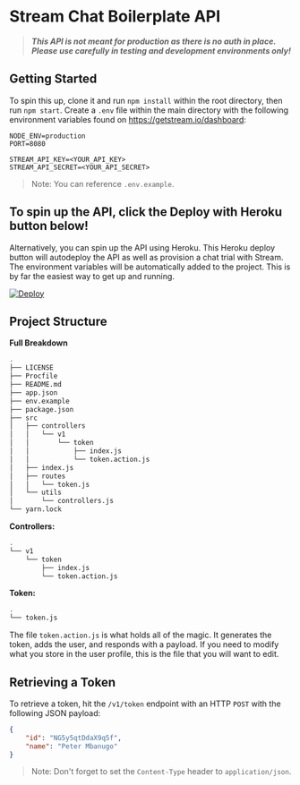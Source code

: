# Stream Chat Boilerplate API

> **_This API is not meant for production as there is no auth in place. Please use carefully in testing and development environments only!_**

## Getting Started

To spin this up, clone it and run `npm install` within the root directory, then run `npm start`. Create a `.env` file within the main directory with the following environment variables found on https://getstream.io/dashboard:

```
NODE_ENV=production
PORT=8080

STREAM_API_KEY=<YOUR_API_KEY>
STREAM_API_SECRET=<YOUR_API_SECRET>
```

> Note: You can reference `.env.example`.

## To spin up the API, click the Deploy with Heroku button below!

Alternatively, you can spin up the API using Heroku. This Heroku deploy button will autodeploy the API as well as provision a chat trial with Stream. The environment variables will be automatically added to the project. This is by far the easiest way to get up and running.

<a href="https://heroku.com/deploy?template=https://github.com/nparsons08/stream-chat-boilerplate-api" target="_blank">
  <img src="https://www.herokucdn.com/deploy/button.svg" alt="Deploy">
</a>

## Project Structure

**Full Breakdown**

```sh
.
├── LICENSE
├── Procfile
├── README.md
├── app.json
├── env.example
├── package.json
├── src
│   ├── controllers
│   │   └── v1
│   │       └── token
│   │           ├── index.js
│   │           └── token.action.js
│   ├── index.js
│   ├── routes
│   │   └── token.js
│   └── utils
│       └── controllers.js
└── yarn.lock
```

**Controllers:**

```sh
.
└── v1
    └── token
        ├── index.js
        └── token.action.js
```

**Token:**

```sh
.
└── token.js
```

The file `token.action.js` is what holds all of the magic. It generates the token, adds the user, and responds with a payload. If you need to modify what you store in the user profile, this is the file that you will want to edit.

## Retrieving a Token

To retrieve a token, hit the `/v1/token` endpoint with an HTTP `POST` with the following JSON payload:

```json
{
	"id": "NG5y5qtDdaX9q5f",
	"name": "Peter Mbanugo"
}
```

> Note: Don't forget to set the `Content-Type` header to `application/json`.
